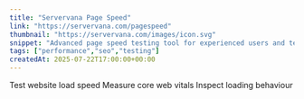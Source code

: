 ```yaml
---
title: "Servervana Page Speed"
link: "https://servervana.com/pagespeed"
thumbnail: "https://servervana.com/images/icon.svg"
snippet: "Advanced page speed testing tool for experienced users and technical SEO professionals."
tags: ["performance","seo","testing"]
createdAt: 2025-07-22T17:00:00+00:00
---
```

Test website load speed
Measure core web vitals
Inspect loading behaviour
